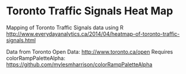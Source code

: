 Toronto Traffic Signals Heat Map
================================

Mapping of Toronto Traffic Signals data using R
http://www.everydayanalytics.ca/2014/04/heatmap-of-toronto-traffic-signals.html

Data from Toronto Open Data:
http://www.toronto.ca/open
Requires colorRampPaletteAlpha:
https://github.com/mylesmharrison/colorRampPaletteAlpha


